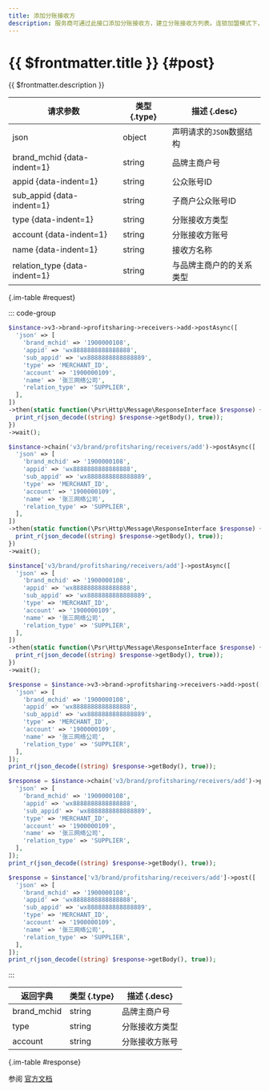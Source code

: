 ```yaml
---
title: 添加分账接收方
description: 服务商可通过此接口添加分账接收方，建立分账接收方列表。连锁加盟模式下，服务商添加的分账接收方统一在品牌主商户号维度进行管理。
---
```


# {{ $frontmatter.title }} {#post}

{{ $frontmatter.description }}

| 请求参数 | 类型 {.type} | 描述 {.desc}
| --- | --- | ---
| json | object | 声明请求的`JSON`数据结构
| brand_mchid {data-indent=1} | string | 品牌主商户号
| appid {data-indent=1} | string | 公众账号ID
| sub_appid {data-indent=1} | string | 子商户公众账号ID
| type {data-indent=1} | string | 分账接收方类型
| account {data-indent=1} | string | 分账接收方账号
| name {data-indent=1} | string | 接收方名称
| relation_type {data-indent=1} | string | 与品牌主商户的的关系类型

{.im-table #request}

::: code-group

```php [异步纯链式]
$instance->v3->brand->profitsharing->receivers->add->postAsync([
  'json' => [
    'brand_mchid' => '1900000108',
    'appid' => 'wx8888888888888888',
    'sub_appid' => 'wx8888888888888889',
    'type' => 'MERCHANT_ID',
    'account' => '1900000109',
    'name' => '张三网络公司',
    'relation_type' => 'SUPPLIER',
  ],
])
->then(static function(\Psr\Http\Message\ResponseInterface $response) {
  print_r(json_decode((string) $response->getBody(), true));
})
->wait();
```

```php [异步声明式]
$instance->chain('v3/brand/profitsharing/receivers/add')->postAsync([
  'json' => [
    'brand_mchid' => '1900000108',
    'appid' => 'wx8888888888888888',
    'sub_appid' => 'wx8888888888888889',
    'type' => 'MERCHANT_ID',
    'account' => '1900000109',
    'name' => '张三网络公司',
    'relation_type' => 'SUPPLIER',
  ],
])
->then(static function(\Psr\Http\Message\ResponseInterface $response) {
  print_r(json_decode((string) $response->getBody(), true));
})
->wait();
```

```php [异步属性式]
$instance['v3/brand/profitsharing/receivers/add']->postAsync([
  'json' => [
    'brand_mchid' => '1900000108',
    'appid' => 'wx8888888888888888',
    'sub_appid' => 'wx8888888888888889',
    'type' => 'MERCHANT_ID',
    'account' => '1900000109',
    'name' => '张三网络公司',
    'relation_type' => 'SUPPLIER',
  ],
])
->then(static function(\Psr\Http\Message\ResponseInterface $response) {
  print_r(json_decode((string) $response->getBody(), true));
})
->wait();
```

```php [同步纯链式]
$response = $instance->v3->brand->profitsharing->receivers->add->post([
  'json' => [
    'brand_mchid' => '1900000108',
    'appid' => 'wx8888888888888888',
    'sub_appid' => 'wx8888888888888889',
    'type' => 'MERCHANT_ID',
    'account' => '1900000109',
    'name' => '张三网络公司',
    'relation_type' => 'SUPPLIER',
  ],
]);
print_r(json_decode((string) $response->getBody(), true));
```

```php [同步声明式]
$response = $instance->chain('v3/brand/profitsharing/receivers/add')->post([
  'json' => [
    'brand_mchid' => '1900000108',
    'appid' => 'wx8888888888888888',
    'sub_appid' => 'wx8888888888888889',
    'type' => 'MERCHANT_ID',
    'account' => '1900000109',
    'name' => '张三网络公司',
    'relation_type' => 'SUPPLIER',
  ],
]);
print_r(json_decode((string) $response->getBody(), true));
```

```php [同步属性式]
$response = $instance['v3/brand/profitsharing/receivers/add']->post([
  'json' => [
    'brand_mchid' => '1900000108',
    'appid' => 'wx8888888888888888',
    'sub_appid' => 'wx8888888888888889',
    'type' => 'MERCHANT_ID',
    'account' => '1900000109',
    'name' => '张三网络公司',
    'relation_type' => 'SUPPLIER',
  ],
]);
print_r(json_decode((string) $response->getBody(), true));
```

:::

| 返回字典 | 类型 {.type} | 描述 {.desc}
| --- | --- | ---
| brand_mchid | string | 品牌主商户号
| type | string | 分账接收方类型
| account | string | 分账接收方账号

{.im-table #response}

参阅 [官方文档](https://pay.weixin.qq.com/wiki/doc/apiv3/wxpay/brand/chapter3_7.shtml)
